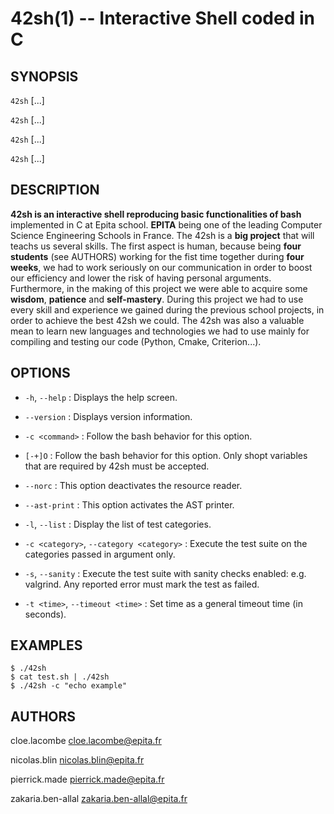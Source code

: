 42sh(1) -- Interactive Shell coded in C
=======================================

## SYNOPSIS

`42sh` [<optional>...] <flags>

`42sh` [<optional>...] <flags>

`42sh` [<optional>...] <flags>

`42sh` [<optional>...] <flags>

## DESCRIPTION

**42sh is an interactive shell reproducing basic functionalities of bash**
implemented in C at Epita school.
**EPITA** being one of the leading Computer Science Engineering Schools in France.
The 42sh is a **big project** that will teachs us several skills.
The first aspect is human, because being **four students** (see AUTHORS) working
for the fist time together during **four weeks**, we had to work seriously on our
communication in order to boost our efficiency and lower the risk of having
personal arguments. Furthermore, in the making of this project we were able to
acquire some **wisdom**, **patience** and **self-mastery**.
During this project we had to use every skill and experience we gained during the
previous school projects, in order to achieve the best 42sh we could.
The 42sh was also a valuable mean to learn new languages and technologies we
had to use mainly for compiling and testing our code (Python, Cmake, Criterion...).

## OPTIONS

 * `-h`, `--help` :
    Displays the help screen.

 * `--version` :
    Displays version information.

 * `-c <command>` :
    Follow the bash behavior for this option.

 * `[-+]O` :
    Follow the bash behavior for this option.
    Only shopt variables that are required by 42sh must be accepted.

* `--norc` :
    This option deactivates the resource reader.

* `--ast-print` :
    This option activates the AST printer.

* `-l`, `--list` :
    Display the list of test categories.

* `-c <category>`, `--category <category>` :
    Execute the test suite on the categories passed in argument only.

* `-s`, `--sanity` :
    Execute the test suite with sanity checks enabled: e.g. valgrind.
    Any reported error must mark the test as failed.

* `-t <time>`, `--timeout <time>` :
    Set time as a general timeout time (in seconds).

## EXAMPLES

    $ ./42sh
    $ cat test.sh | ./42sh
    $ ./42sh -c "echo example"

## AUTHORS

cloe.lacombe <cloe.lacombe@epita.fr>

nicolas.blin <nicolas.blin@epita.fr>

pierrick.made <pierrick.made@epita.fr>

zakaria.ben-allal <zakaria.ben-allal@epita.fr>
